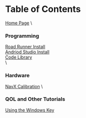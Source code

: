 # Table of Contents
[Home Page](https://potatzz.github.io/ms-robotics-resources.github.io/)
\
### Programming
[Road Runner Install](https://potatzz.github.io/ms-robotics-resources.github.io/code_setup.html)\
[Andriod Studio Install](https://potatzz.github.io/ms-robotics-resources.github.io/code_setup.html)\
[Code Library](https://potatzz.github.io/ms-robotics-resources.github.io/codelibrary.html)\
\
### Hardware
[NavX Calibration](https://potatzz.github.io/ms-robotics-resources.github.io/navx_calibration.html)
\
### QOL and Other Tutorials
[Using the Windows Key](https://potatzz.github.io/ms-robotics-resources.github.io/opening_software_with_windows_key.html)
